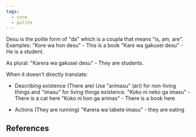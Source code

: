 ```yaml
---
tags:
  - core
  - polite
---
```

Desu is the polite form of "da" which is a coupla that means "is, am, are". 
Examples:
"Kore wa hon desu" - This is a book
"Kare wa gakusei desu" - He is a student.

As plural:
"Karera wa gakusei desu" - They are students.

When it doesn't directly translate:
- Describing existence (There are)
	Use "arimasu" (ari) for non-living things and "imasu" for living things existence.
	"Koko ni neko ga imasu" - There is a cat here
	"Koko ni hon ga arimas" - There is a book here	
		
- Actions (They are running)
	"Karera wa tabete imasu" - they are eating


## References

